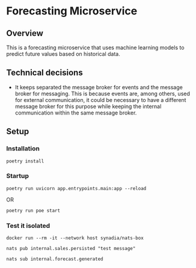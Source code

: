 # Forecasting Microservice

## Overview

This is a forecasting microservice that uses machine learning models to predict future values based on historical data.

## Technical decisions

- It keeps separated the message broker for events and the message broker for messaging. This is because events are, among others, used for external communication, it could be necessary to have a different message broker for this purpose while keeping the internal communication within the same message broker.

## Setup

### Installation

```
poetry install
```

### Startup

```
poetry run uvicorn app.entrypoints.main:app --reload
```

OR

```
poetry run poe start
```

### Test it isolated

```
docker run --rm -it --network host synadia/nats-box

nats pub internal.sales.persisted "test message"

nats sub internal.forecast.generated

```

